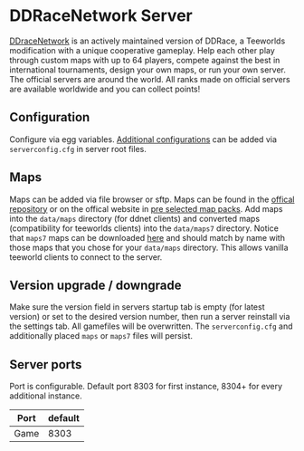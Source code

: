 # DDRaceNetwork Server

[DDraceNetwork](https://ddnet.tw/) is an actively maintained version of DDRace, a Teeworlds modification with a unique cooperative gameplay. Help each other play through custom maps with up to 64 players, compete against the best in international tournaments, design your own maps, or run your own server. The official servers are around the world. All ranks made on official servers are available worldwide and you can collect points!

## Configuration

Configure via egg variables. [Additional configurations](https://ddnet.tw/settingscommands/) can be added via `serverconfig.cfg` in server root files.

## Maps

Maps can be added via file browser or sftp.
Maps can be found in the [offical repository](https://github.com/ddnet/ddnet-maps) or on the offical website in [pre selected map packs](https://maps.ddnet.tw/compilations/).
Add maps into the `data/maps` directory (for ddnet clients) and converted maps (compatibility for teeworlds clients) into the `data/maps7` directory.
Notice that `maps7` maps can be downloaded [here](https://maps.ddnet.tw/compilations/maps7.zip) and should match by name with those maps that you chose for your `data/maps` directory. This allows vanilla teeworld clients to connect to the server.

## Version upgrade / downgrade

Make sure the version field in servers startup tab is empty (for latest version) or set to the desired version number, then run a server reinstall via the settings tab.
All gamefiles will be overwritten. The `serverconfig.cfg` and additionally placed `maps` or `maps7` files will persist.

## Server ports

Port is configurable. Default port 8303 for first instance, 8304+ for every additional instance.

| Port    | default |
|---------|---------|
| Game    | 8303    |
